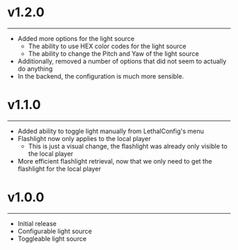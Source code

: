 # v1.2.0

---

- Added more options for the light source
  - The ability to use HEX color codes for the light source
  - The ability to change the Pitch and Yaw of the light source
- Additionally, removed a number of options that did not seem to actually do anything
- In the backend, the configuration is much more sensible.

# v1.1.0

---

- Added ability to toggle light manually from LethalConfig's menu
- Flashlight now only applies to the local player
  - This is just a visual change, the flashlight was already only visible to the local player
- More efficient flashlight retrieval, now that we only need to get the flashlight for the local player

# v1.0.0

---

- Initial release
- Configurable light source
- Toggleable light source
